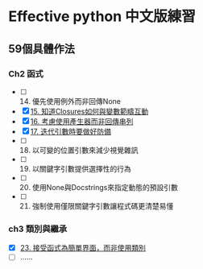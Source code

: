 # Effective python 中文版練習
## 59個具體作法

### Ch2 函式
- [ ] 14. 優先使用例外而非回傳None
- [x] [15. 知道Closures如何與變數範疇互動]('https://github.com/ihongChen/Effective_python_ex/blob/master/15_closures.py')
- [x] [16. 考慮使用產生器而非回傳串列]('https://github.com/ihongChen/Effective_python_ex/blob/master/16_yield.py')
- [x] [17. 迭代引數時要做好防備]('https://github.com/ihongChen/Effective_python_ex/blob/master/17_iter_args.py')
- [ ] 18. 以可變的位置引數來減少視覺雜訊
- [ ] 19. 以關鍵字引數提供選擇性的行為
- [ ] 20. 使用None與Docstrings來指定動態的預設引數
- [ ] 21. 強制使用僅限關鍵字引數讓程式碼更清楚易懂

### ch3 類別與繼承
- [x] [23. 接受函式為簡單界面，而非使用類別]('https://github.com/ihongChen/Effective_python_ex/blob/master/23_hook.py')
- [ ] ......
